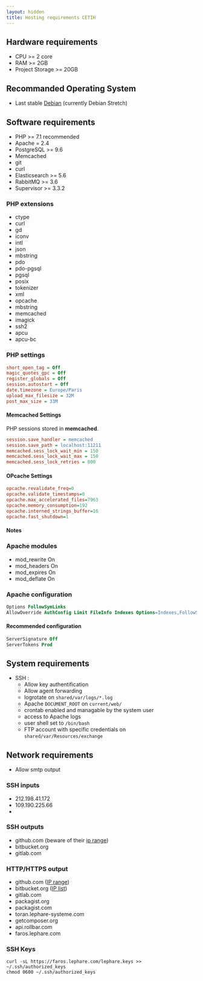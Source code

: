 ```yaml
---
layout: hidden
title: Hosting requirements CETIH
---
```


## Hardware requirements

  - CPU >= 2 core
  - RAM >= 2GB
  - Project Storage >= 20GB

## Recommanded Operating System

  - Last stable [Debian](https://www.debian.org) (currently Debian Stretch)

## Software requirements

  - PHP >= 7.1 recommended
  - Apache = 2.4
  - PostgreSQL >= 9.6
  - Memcached
  - git
  - curl
  - Elasticsearch >= 5.6
  - RabbitMQ >= 3.6
  - Supervisor >= 3.3.2

### PHP extensions

  - ctype
  - curl
  - gd
  - iconv
  - intl
  - json
  - mbstring
  - pdo
  - pdo-pgsql
  - pgsql
  - posix
  - tokenizer
  - xml
  - opcache
  - mbstring
  - memcached
  - imagick
  - ssh2
  - apcu
  - apcu-bc

### PHP settings

```ini
short_open_tag = Off
magic_quotes_gpc = Off
register_globals = Off
session.autostart = Off
date.timezone = Europe/Paris
upload_max_filesize = 32M
post_max_size = 33M
```

#### Memcached Settings

PHP sessions stored in **memcached**.

```ini
session.save_handler = memcached
session.save_path = localhost:11211
memcached.sess_lock_wait_min = 150
memcached.sess_lock_wait_max = 150
memcached.sess_lock_retries = 800
```

#### OPcache Settings

```ini
opcache.revalidate_freq=0
opcache.validate_timestamps=0
opcache.max_accelerated_files=7963
opcache.memory_consumption=192
opcache.interned_strings_buffer=16
opcache.fast_shutdown=1
```

#### Notes

### Apache modules

  - mod_rewrite On
  - mod_headers On
  - mod_expires On
  - mod_deflate On

### Apache configuration

```apache
Options FollowSymLinks
AllowOverride AuthConfig Limit FileInfo Indexes Options=Indexes,FollowSymLinks
```

#### Recommended configuration

```apache
ServerSignature Off
ServerTokens Prod
```

## System requirements

  - SSH :
    - Allow key authentification
    - Allow agent forwarding
    - logrotate on `shared/var/logs/*.log`
    - Apache `DOCUMENT_ROOT` on `current/web/`
    - crontab enabled and managable by the system user
    - access to Apache logs
    - user shell set to `/bin/bash`
    - FTP account with specific credentials on `shared/var/Resources/exchange`

## Network requirements

  - Allow smtp output

### SSH inputs

  - 212.198.41.172
  - 109.190.225.66
  - 

### SSH outputs

  - github.com (beware of their [ip range](https://help.github.com/articles/what-ip-addresses-does-github-use-that-i-should-whitelist))
  - bitbucket.org
  - gitlab.com

### HTTP/HTTPS output

  - github.com ([IP range](https://help.github.com/articles/what-ip-addresses-does-github-use-that-i-should-whitelist))
  - bitbucket.org ([IP list](https://blog.bitbucket.org/2015/12/03/making-bitbuckets-network-better-faster-and-ready-to-grow))
  - gitlab.com
  - packagist.org
  - packagist.com
  - toran.lephare-systeme.com
  - getcomposer.org
  - api.rollbar.com
  - faros.lephare.com

### SSH Keys

```shell
curl -sL https://faros.lephare.com/lephare.keys >> ~/.ssh/authorized_keys
chmod 0600 ~/.ssh/authorized_keys
```
